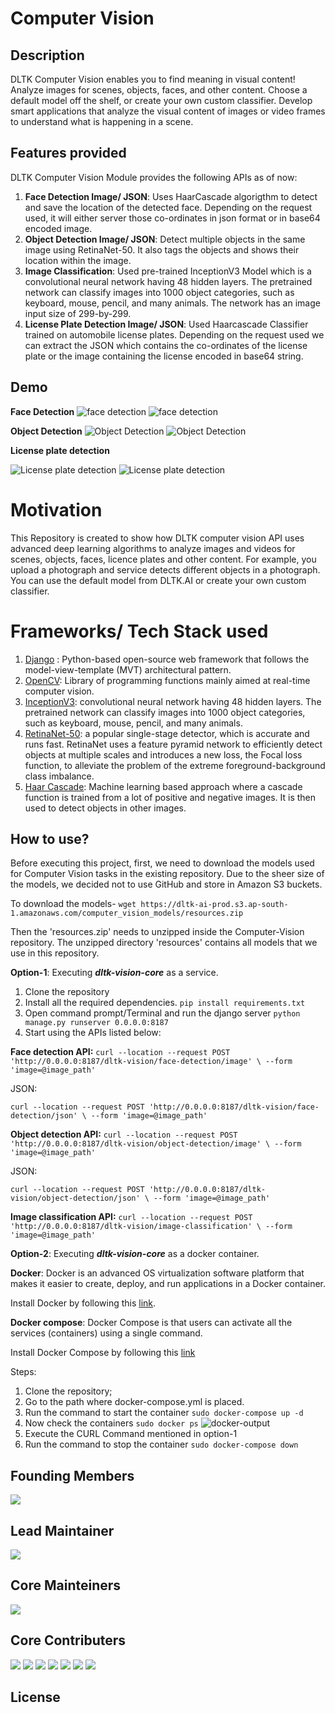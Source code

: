 # Computer Vision
## Description
DLTK Computer Vision enables you to find meaning in visual content! Analyze images for scenes, objects, faces, and other content. Choose a default model off the shelf, or create your own custom classifier. Develop smart applications that analyze the visual content of images or video frames to understand what is happening in a scene.

## Features provided
DLTK Computer Vision Module provides the following APIs as of now:
1. **Face Detection Image/ JSON**: Uses HaarCascade algorigthm to detect and save the location of the detected face. Depending on the request used, it will either server those co-ordinates in json format or in base64 encoded image. 
2. **Object Detection Image/ JSON**: Detect multiple objects in the same image using RetinaNet-50. It also tags the objects and shows their location within the image. 
3. **Image Classification**: Used pre-trained InceptionV3 Model which is a convolutional neural network having 48 hidden layers. The pretrained network can classify images into 1000 object categories, such as keyboard, mouse, pencil, and many animals. The network has an image input size of 299-by-299.
4. **License Plate Detection Image/ JSON**: Used Haarcascade Classifier trained on automobile license plates. Depending on the request used we can extract the JSON which contains the co-ordinates of the license plate or the image containing the license encoded in base64 string.

## Demo

**Face Detection**
![face detection](https://github.com/dltk-ai/Computer-Vision/blob/master/CVimages/group.jpg)
![face detection](https://github.com/dltk-ai/Computer-Vision/blob/master/CVimages/face_detect.jpeg)

**Object Detection**
![Object Detection](https://github.com/dltk-ai/Computer-Vision/blob/master/CVimages/japan.jpg)
![Object Detection](https://github.com/dltk-ai/Computer-Vision/blob/master/CVimages/image%20(1).jpg)

**License plate detection**

![License plate detection](https://github.com/dltk-ai/Computer-Vision/blob/master/CVimages/license.jpeg)
![License plate detection](https://github.com/dltk-ai/Computer-Vision/blob/master/CVimages/out.jpg)


# Motivation
This Repository is created to show how DLTK computer vision API uses advanced deep learning algorithms to analyze images and videos for scenes, objects, faces, licence plates and other content. For example, you upload a photograph and service detects different objects in a photograph. You can use the default model from DLTK.AI or create your own custom classifier.

# Frameworks/ Tech Stack used
1. [Django](https://www.djangoproject.com/) : Python-based open-source web framework that follows the model-view-template (MVT) architectural pattern.
2. [OpenCV](https://opencv.org/): Library of programming functions mainly aimed at real-time computer vision.
3. [InceptionV3](https://keras.io/api/applications/inceptionv3/): convolutional neural network having 48 hidden layers. The pretrained network can classify images into 1000 object categories, such as keyboard, mouse, pencil, and many animals.
4. [RetinaNet-50](https://keras.io/examples/vision/retinanet/): a popular single-stage detector, which is accurate and runs fast. RetinaNet uses a feature pyramid network to efficiently detect objects at multiple scales and introduces a new loss, the Focal loss function, to alleviate the problem of the extreme foreground-background class imbalance.
5. [Haar Cascade](https://opencv-python-tutroals.readthedocs.io/en/latest/py_tutorials/py_objdetect/py_face_detection/py_face_detection.html): Machine learning based approach where a cascade function is trained from a lot of positive and negative images. It is then used to detect objects in other images.

## How to use?

Before executing this project, first, we need to download the models used for Computer Vision tasks in the existing repository. Due to the sheer size of the models, we decided not to use GitHub and store in Amazon S3 buckets.

To download the models-
`wget https://dltk-ai-prod.s3.ap-south-1.amazonaws.com/computer_vision_models/resources.zip`

Then the 'resources.zip' needs to unzipped inside the Computer-Vision repository. The unzipped directory 'resources' contains all models that we use in this repository.

**Option-1**: Executing ***dltk-vision-core*** as a service. 

1. Clone the repository
2. Install all the required dependencies.
`pip install requirements.txt` 
3. Open command prompt/Terminal and run the django server 
`python manage.py runserver 0.0.0.0:8187`
4. Start using the APIs listed below:

**Face detection API:**
`curl --location --request POST 'http://0.0.0.0:8187/dltk-vision/face-detection/image' \
--form 'image=@image_path'`

JSON:

`curl --location --request POST 'http://0.0.0.0:8187/dltk-vision/face-detection/json' \
--form 'image=@image_path'`


**Object detection API:**
`curl --location --request POST 'http://0.0.0.0:8187/dltk-vision/object-detection/image' \
--form 'image=@image_path'`

JSON:

`curl --location --request POST 'http://0.0.0.0:8187/dltk-vision/object-detection/json' \
--form 'image=@image_path'`


**Image classification API:**
`curl --location --request POST 'http://0.0.0.0:8187/dltk-vision/image-classification' \
--form 'image=@image_path'`



**Option-2**: Executing ***dltk-vision-core*** as a docker container.

**Docker**: Docker is an advanced OS virtualization software platform that makes it easier to create, deploy, and run applications in a Docker container.

Install Docker by following this [link](https://docs.docker.com/get-docker/).

**Docker compose**: Docker Compose is that users can activate all the services (containers) using a single command.

Install Docker Compose by following this [link](https://docs.docker.com/compose/install/)

Steps:

1. Clone the repository;
2. Go to the path where docker-compose.yml is placed.
3. Run the command to start the container `sudo docker-compose up -d`
4. Now check the containers `sudo docker ps`
![docker-output](https://github.com/dltk-ai/Computer-Vision/blob/master/CVimages/docker-cv.png)
5. Execute the CURL Command mentioned in option-1
6. Run the command to stop the container `sudo docker-compose down`

## Founding Members
[![](https://github.com/shreeramiyer.png?size=50)](https://github.com/shreeramiyer)

## Lead Maintainer
[![](https://github.com/GHub4Naveen.png?size=50)](https://github.com/GHub4Naveen)
## Core Mainteiners
[![](https://github.com/dltk-ai.png?size=50)](https://github.com/dltk-ai)
## Core Contributers 
[![](https://github.com/SivaramVeluri15.png?size=50)](https://github.com/SivaramVeluri15)
[![](https://github.com/vishnupeesapati.png?size=50)](https://github.com/vishnupeesapati)
[![](https://github.com/EpuriHarika.png?size=50)](https://github.com/EpuriHarika/)
[![](https://github.com/nageshsinghc4.png?size=50)](https://github.com/nageshsinghc4)
[![](https://github.com/appareddyraja.png?size=50)](https://github.com/appareddyraja)
[![](https://github.com/shakeeldhada.png?size=50)](https://github.com/shakeeldhada)
[![](https://github.com/thomasbinish.png?size=50)](https://github.com/thomasbinish)


## License
